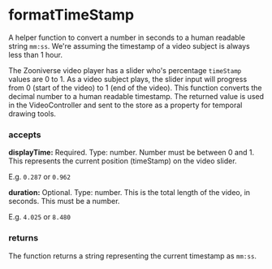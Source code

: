 # formatTimeStamp

A helper function to convert a number in seconds to a human readable string `mm:ss`. We're assuming the timestamp of a video subject is always less than 1 hour.

The Zooniverse video player has a slider who's percentage `timeStamp` values are 0 to 1. As a video subject plays, the slider input will progress from 0 (start of the video) to 1 (end of the video). This function converts the decimal number to a human readable timestamp. The returned value is used in the VideoController and sent to the store as a property for temporal drawing tools.

### accepts

**displayTime:** Required. Type: number. Number must be between 0 and 1. This represents the current position (timeStamp) on the video slider.

E.g. `0.287` or `0.962`

**duration:** Optional. Type: number. This is the total length of the video, in seconds. This must be a number.

E.g. `4.025` or `8.480`

### returns

The function returns a string representing the current timestamp as `mm:ss`.
